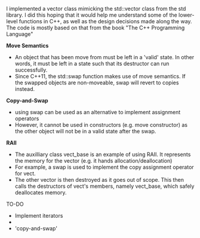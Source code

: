 I implemented a vector class mimicking the std::vector class from the std library. I did this hoping that it would help me understand some of the lower-level functions
in C++, as well as the design decisions made along the way. The code is mostly based on that from the book "The C++ Programming Language"

**Move Semantics**
- An object that has been move from must be left in a 'valid' state. In other words, it must be left in a state such that its destructor can run successfully. 
- Since C++11, the std::swap function makes use of move semantics. If the swapped objects are non-moveable, swap will revert to copies instead.

**Copy-and-Swap**
- using swap can be used as an alternative to implement assignment operators
- However, it cannot be used in constructors (e.g. move constructor) as the other object will not be in a valid state after the swap. 


**RAII**
- The auxilliary class vect_base is an example of using RAII. It represents the memory for the vector (e.g. it hands allocation/deallocation)
- For example, a swap is used to implement the copy assignment operator for vect.
- The other vector is then destroyed as it goes out of scope. This then calls the destructors of vect's members, namely vect_base, which safely deallocates memory.


TO-DO
- Implement iterators
- 
- 'copy-and-swap'

